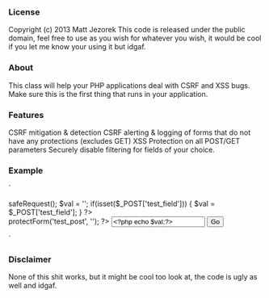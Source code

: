 ### License
 Copyright (c) 2013 Matt Jezorek 
 This code is released under the public domain, feel free to use as you wish
 for whatever you wish, it would be cool if you let me know your using it but idgaf.

### About
 This class will help your PHP applications deal with CSRF and XSS bugs. 
 Make sure this is the first thing that runs in your application. 

### Features
 CSRF mitigation & detection
 CSRF alerting & logging of forms that do not have any protections (excludes GET)
 XSS Protection on all POST/GET parameters
 Securely disable filtering for fields of your choice. 

### Example
`
<?php
session_start();
$sr = new SecureRequests();
$sr->safeRequest();
$val = '';
if(isset($_POST['test_field'])) {
	$val = $_POST['test_field'];
}
?>
<form method="POST" action="/omgzors">
<?php $sr->protectForm('test_post', ''); ?>
<input type="text" value="<?php echo $val;?>" name="test_field" />
<input type="submit" value="Go" />
</form>
`

### Disclaimer
None of this shit works, but it might be cool too look at, the code is ugly as well and idgaf.
